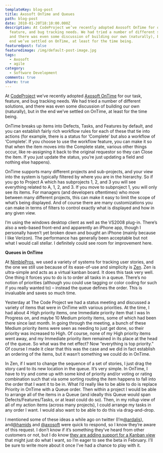 ```yaml
---
templateKey: blog-post
title: Axosoft OnTime and Queues
path: blog-post
date: 2010-01-20T18:10:00.000Z
description: At CodeProject we’ve recently adopted Axosoft OnTime for our task,
  feature, and bug tracking needs. We had tried a number of different solutions,
  and there was even some discussion of building our own (naturally), but in the
  end we’ve settled on OnTime, at least for the time being.
featuredpost: false
featuredimage: /img/default-post-image.jpg
tags:
  - Axosoft
  - agile
category:
  - Software Development
comments: true
share: true
---
```

At [CodeProject](http://codeproject.com/) we’ve recently adopted [Axosoft OnTime](http://axosoft.com/ontime) for our task, feature, and bug tracking needs. We had tried a number of different solutions, and there was even some discussion of building our own (naturally), but in the end we’ve settled on OnTime, at least for the time being.

OnTime breaks up items into Defects, Tasks, and Features by default, and you can establish fairly rich workflow rules for each of these that tie into actions (for example, there is a status for ‘Complete’ but also a workflow of ‘Complete’. If you choose to use the workflow feature, you can make it so that when the item moves into the Complete state, various other things occur, like re-assigning it back to the original requestor so they can Close the item. If you just update the status, you’re just updating a field and nothing else happens).

OnTime supports many different projects and sub-projects, and your view into the system is typically filtered by where you are in the hierarchy. So if you go to Project A which has subprojects 1, 2, and 3 you will see everything related to A, 1, 2, and 3. If you move to subproject 1, you will only see its items. For managers (and developers oftentimes) who move between many different projects, this can make it easy to limit the scope of what’s being displayed. And of course there are many customizations you can make in terms of filters to control exactly what is displayed and how in any given view.

I’m using the windows desktop client as well as the VS2008 plug-in. There’s also a web-based front-end and apparently an iPhone app, though I personally haven’t yet broken down and bought an iPhone (mainly because I like Verizon). The performance has generally been acceptable but not what I would call stellar. I definitely could see room for improvement here.

**Queues in OnTime**

At [NimblePros](http://nimblepros.com/), we used a variety of systems for tracking user stories, and the one we still use because of its ease-of-use and simplicity is [Zen](http://agilezen.com/). Zen is ultra-simple and acts as a virtual kanban board. It does this task very well. One thing it forces you to do is to order all tasks in a queue. There’s no notion of priorities (although you could use tagging or color coding for such if you really wanted to) – instead the queue defines the order. This is invaluable and saves so much time.

Yesterday at The Code Project we had a status meeting and discussed a variety of items that were in OnTime with various priorities. At the time, I had about 4 High priority items, one Immediate priority item that I was In Progress on, and maybe 10 Medium priority items, some of which had been there since last month. In going through the meeting, a bunch of these Medium priority items were seen as needing to just get done, so their priority was increased to High. Of course, none of my High priority items went away, and my Immediate priority item remained in its place at the head of the queue. So what was the net effect? Now “everything is top priority.” Of course I made it clear that this was the case and we did in fact establish an ordering of the items, but it wasn’t something we could do in OnTime.

In Zen, if I want to change the sequence of a set of stories, I just drag the story card to its new location in the queue. It’s very simple. In OnTime, I have to try and come up with some kind of priority and/or voting or rating combination such that via some sorting routing the item happens to fall into the order that I want it to be in. What I’d really like to be able to do is replace Priority in OnTime with a Queue order. Then within a project I would be able to arrange all of the items in a Queue (and ideally this Queue would span Defects/Features/Tasks, or at least could do so). Then, in my rollup view of all of my action items (across many projects), I could arrange my tasks in any order I want. I would also want to be able to do this via drag-and-drop.

I mentioned some of these ideas a while ago on twitter (I’m[@ardalis](http://twitter.com/ardalis)), and[@hamids](http://twitter.com/hamids) and [@axosoft](http://twitter.com/axosoft) were quick to respond, so I know they’re aware of this request. I don’t know if it’s something they’ve heard from other customers or not, but I do know [they are adding support for a Kanban view](http://shipsoftwareontime.com/2010/01/19/the-ultimate-scrum-planning-board) that might just do what I want, so I’m eager to see the beta in February. I’ll be sure to write more about it once I’ve had a chance to play with it.